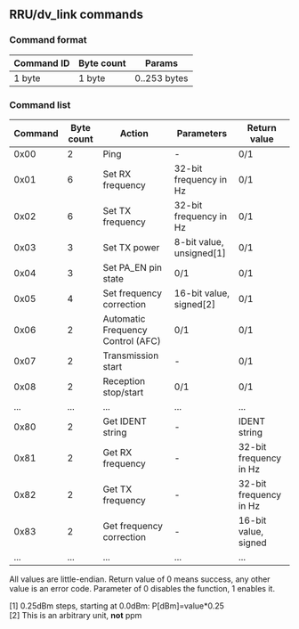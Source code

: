 ## RRU/dv_link commands

### Command format

| Command ID | Byte count | Params       |
|------------|------------|--------------|
| 1 byte     | 1 byte     | 0..253 bytes |

### Command list

| Command | Byte count | Action                            | Parameters                | Return value            |
|---------|------------|-----------------------------------|---------------------------|-------------------------|
| 0x00    | 2          | Ping                              | -                         | 0/1                     |
| 0x01    | 6          | Set RX frequency                  | 32-bit frequency in Hz    | 0/1                     |
| 0x02    | 6          | Set TX frequency                  | 32-bit frequency in Hz    | 0/1                     |
| 0x03    | 3          | Set TX power                      | 8-bit value, unsigned[1]  | 0/1                     |
| 0x04    | 3          | Set PA_EN pin state               | 0/1                       | 0/1                     |
| 0x05    | 4          | Set frequency correction          | 16-bit value, signed[2]   | 0/1                     |
| 0x06    | 2          | Automatic Frequency Control (AFC) | 0/1                       | 0/1                     |
| 0x07    | 2          | Transmission start                | -                         | 0/1                     |
| 0x08    | 2          | Reception stop/start              | 0/1                       | 0/1                     |
| ...     | ...        | ...                               | ...                       | ...                     |
| 0x80    | 2          | Get IDENT string                  | -                         | IDENT string            |
| 0x81    | 2          | Get RX frequency                  | -                         | 32-bit frequency in Hz  |
| 0x82    | 2          | Get TX frequency                  | -                         | 32-bit frequency in Hz  |
| 0x83    | 2          | Get frequency correction          | -                         | 16-bit value, signed    |
| ...     | ...        | ...                               | ...                       | ...                     |

All values are little-endian. Return value of 0 means success, any other value is an error code.
Parameter of 0 disables the function, 1 enables it.

[1] 0.25dBm steps, starting at 0.0dBm: P[dBm]=value*0.25<br>
[2] This is an arbitrary unit, **not** ppm<br>
